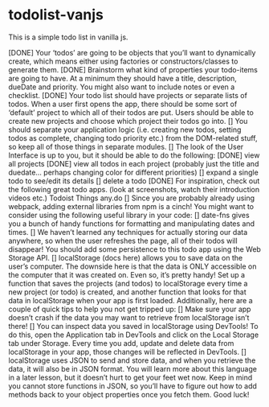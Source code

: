 # todolist-vanjs

This is a simple todo list in vanilla js.

[DONE] Your ‘todos’ are going to be objects that you’ll want to dynamically create, which means either using factories or constructors/classes to generate them.
[DONE] Brainstorm what kind of properties your todo-items are going to have. At a minimum they should have a title, description, dueDate and priority. You might also want to include notes or even a checklist.
[DONE] Your todo list should have projects or separate lists of todos. When a user first opens the app, there should be some sort of ‘default’ project to which all of their todos are put. Users should be able to create new projects and choose which project their todos go into.
[] You should separate your application logic (i.e. creating new todos, setting todos as complete, changing todo priority etc.) from the DOM-related stuff, so keep all of those things in separate modules.
[] The look of the User Interface is up to you, but it should be able to do the following:
[DONE] view all projects
[DONE] view all todos in each project (probably just the title and duedate… perhaps changing color for different priorities)
[] expand a single todo to see/edit its details
[] delete a todo
[DONE] For inspiration, check out the following great todo apps. (look at screenshots, watch their introduction videos etc.)
Todoist
Things
any.do
[] Since you are probably already using webpack, adding external libraries from npm is a cinch! You might want to consider using the following useful library in your code:
[] date-fns gives you a bunch of handy functions for formatting and manipulating dates and times.
[] We haven’t learned any techniques for actually storing our data anywhere, so when the user refreshes the page, all of their todos will disappear! You should add some persistence to this todo app using the Web Storage API.
[] localStorage (docs here) allows you to save data on the user’s computer. The downside here is that the data is ONLY accessible on the computer that it was created on. Even so, it’s pretty handy! Set up a function that saves the projects (and todos) to localStorage every time a new project (or todo) is created, and another function that looks for that data in localStorage when your app is first loaded. Additionally, here are a couple of quick tips to help you not get tripped up:
[] Make sure your app doesn’t crash if the data you may want to retrieve from localStorage isn’t there!
[] You can inspect data you saved in localStorage using DevTools! To do this, open the Application tab in DevTools and click on the Local Storage tab under Storage. Every time you add, update and delete data from localStorage in your app, those changes will be reflected in DevTools.
[] localStorage uses JSON to send and store data, and when you retrieve the data, it will also be in JSON format. You will learn more about this language in a later lesson, but it doesn’t hurt to get your feet wet now. Keep in mind you cannot store functions in JSON, so you’ll have to figure out how to add methods back to your object properties once you fetch them. Good luck!
